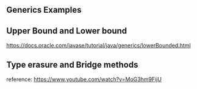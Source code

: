 ## Generics Examples

## Upper Bound and Lower bound
https://docs.oracle.com/javase/tutorial/java/generics/lowerBounded.html

## Type erasure and Bridge methods

reference: https://www.youtube.com/watch?v=MoG3hm9FijU
